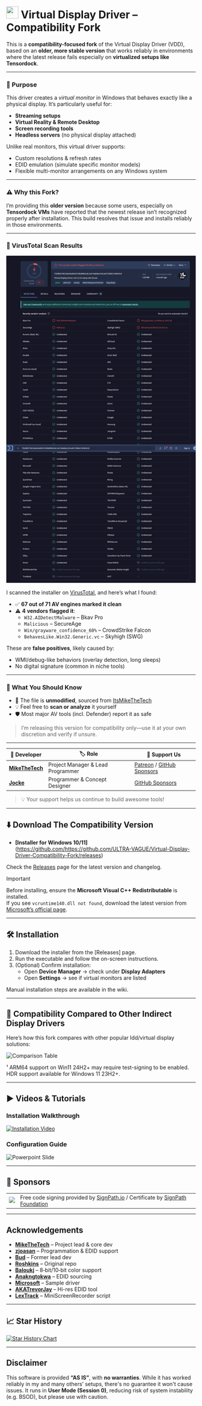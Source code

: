 # <img src="https://github.com/user-attachments/assets/22ff37ba-a8ea-4b65-b7b2-e7fcb09d858b" height="32" width="32"> Virtual Display Driver – Compatibility Fork

This is a **compatibility-focused fork** of the Virtual Display Driver (VDD), based on an **older, more stable version** that works reliably in environments where the latest release fails especially on **virtualized setups like Tensordock**.

---

### 🎯 Purpose

This driver creates a _virtual monitor_ in Windows that behaves exactly like a physical display. It’s particularly useful for:

- **Streaming setups**  
- **Virtual Reality & Remote Desktop**  
- **Screen recording tools**  
- **Headless servers** (no physical display attached)  

Unlike real monitors, this virtual driver supports:

- Custom resolutions & refresh rates  
- EDID emulation (simulate specific monitor models)  
- Flexible multi-monitor arrangements on any Windows system  

---

### ⚠️ Why this Fork?

I’m providing this **older version** because some users, especially on **Tensordock VMs** have reported that the newest release isn’t recognized properly after installation. This build resolves that issue and installs reliably in those environments.

---

### 🧪 VirusTotal Scan Results

![VirusTotal Screenshot](./vdd-virustotal.png)

I scanned the installer on [VirusTotal](https://virustotal.com), and here’s what I found:

- ✅ **67 out of 71 AV engines marked it clean**  
- ⚠️ **4 vendors flagged it**:
  - `W32.AIDetectMalware` – Bkav Pro  
  - `Malicious` – SecureAge  
  - `Win/grayware_confidence_60%` – CrowdStrike Falcon  
  - `BehavesLike.Win32.Generic.vc` – Skyhigh (SWG)

These are **false positives**, likely caused by:
- WMI/debug-like behaviors (overlay detection, long sleeps)  
- No digital signature (common in niche tools)  

---

### 🔐 What You Should Know

- 🧠 The file is **unmodified**, sourced from [ItsMikeTheTech](https://github.com/itsmikethetech)  
- 💡 Feel free to **scan or analyze** it yourself  
- 🛡️ Most major AV tools (incl. Defender) report it as safe  

> I’m releasing this version for compatibility only—use it at your own discretion and verify if unsure.

---

| 👤 Developer | 🏷️ Role                             | 💖 Support Us |
|-------------|--------------------------------------|--------------|
| **[MikeTheTech](https://github.com/itsmikethetech)** | Project Manager & Lead Programmer | [Patreon](https://www.patreon.com/mikethetech) / [GitHub Sponsors](https://github.com/sponsors/itsmikethetech) |
| **[Jocke](https://github.com/zjoasan)** | Programmer & Concept Designer | [GitHub Sponsors](https://github.com/sponsors/zjoasan) |

> 💡 Your support helps us continue to build awesome tools!

---

## ⬇️ Download The Compatibility Version

- **[Installer for Windows 10/11]**
  (https://github.com/https://github.com/ULTRA-VAGUE/Virtual-Display-Driver-Compatibility-Fork/releases)

Check the [Releases](https://github.com/ULTRA-VAGUE/Virtual-Display-Driver-Compatibility-Fork/releases) page for the latest version and changelog.

> [!IMPORTANT]  
> Before installing, ensure the **Microsoft Visual C++ Redistributable** is installed.  
> If you see `vcruntime140.dll not found`, download the latest version from [Microsoft’s official page](https://learn.microsoft.com/cpp/windows/latest-supported-vc-redist).

---

## 🛠️ Installation

1. Download the installer from the [Releases] page.  
2. Run the executable and follow the on-screen instructions.  
3. (Optional) Confirm installation:
   - Open **Device Manager** → check under **Display Adapters**  
   - Open **Settings** → see if virtual monitors are listed  

Manual installation steps are available in the wiki.

---

## 🤔 Compatibility Compared to Other Indirect Display Drivers

Here’s how this fork compares with other popular Idd/virtual display solutions:

![Comparison Table](https://github.com/user-attachments/assets/98ccb915-5a94-42f9-818b-213ceef4c3ac)

¹ ARM64 support on Win11 24H2+ may require test-signing to be enabled.  
HDR support available for Windows 11 23H2+.

---

## ▶️ Videos & Tutorials

### Installation Walkthrough  
[![Installation Video](https://github.com/user-attachments/assets/fa9bec7f-c6f4-4362-be11-8e5d43c326f1)](https://youtu.be/ChvucKHbwMo)

### Configuration Guide  
![Powerpoint Slide](https://github.com/user-attachments/assets/9ac05776-36e1-4ba1-ac52-3f189dbd7730)

---

## 🤝 Sponsors

<table>
  <tr>
    <td><img src="https://github.com/user-attachments/assets/ca93d971-67dc-41dd-b945-ab4f372ea72a" /></td>
    <td>Free code signing provided by <a href="https://signpath.io">SignPath.io</a> / Certificate by <a href="https://signpath.org">SignPath Foundation</a></td>
  </tr>
</table>

---

## Acknowledgements

- **[MikeTheTech](https://github.com/itsmikethetech)** – Project lead & core dev  
- **[zjoasan](https://github.com/zjoasan)** – Programmation & EDID support  
- **[Bud](https://github.com/bud3699)** – Former lead dev  
- **[Roshkins](https://github.com/roshkins/IddSampleDriver)** – Original repo  
- **[Baloukj](https://github.com/baloukj/IddSampleDriver)** – 8‑bit/10‑bit color support  
- **[Anakngtokwa](https://github.com/Anakngtokwa)** – EDID sourcing  
- **[Microsoft](https://github.com/microsoft/Windows-driver-samples/tree/master/video/IndirectDisplay)** – Sample driver  
- **[AKATrevorJay](https://github.com/akatrevorjay/edid-generator)** – Hi-res EDID tool  
- **[LexTrack](https://github.com/lextrack/)** – MiniScreenRecorder script  

---

## 📈 Star History

[![Star History Chart](https://api.star-history.com/svg?repos=VirtualDrivers/Virtual-Display-Driver&type=Date)](https://www.star-history.com/#VirtualDrivers/Virtual-Display-Driver&Date)

---

## Disclaimer

This software is provided **“AS IS”**, with **no warranties**. While it has worked reliably in my and many others’ setups, there's no guarantee it won't cause issues. It runs in **User Mode (Session 0)**, reducing risk of system instability (e.g. BSOD), but please use with caution.
```
